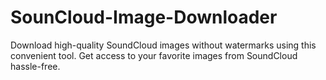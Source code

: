 # SounCloud-Image-Downloader
 Download high-quality SoundCloud images without watermarks using this convenient tool. Get access to your favorite images from SoundCloud hassle-free.
